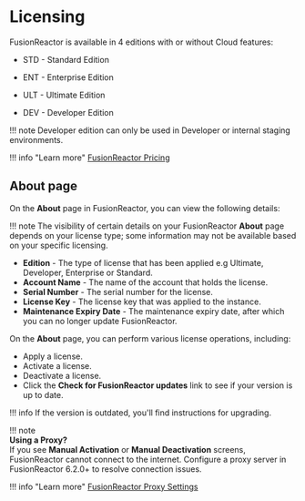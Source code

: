 # Licensing

FusionReactor is available in 4 editions with or without Cloud features:

* STD - Standard Edition

* ENT - Enterprise Edition

* ULT - Ultimate Edition

* DEV - Developer Edition

!!! note
    Developer edition can only be used in Developer or internal staging environments.

!!! info "Learn more" 
    [FusionReactor Pricing](https://www.fusion-reactor.com/on-prem-apm-pricing/) 

## About page

On the **About** page in FusionReactor, you can view the following details:  

!!! note 
    The visibility of certain details on your FusionReactor **About** page depends on your license type; some information may not be available based on your specific licensing.

 * **Edition** - The type of license that has been applied e.g Ultimate, Developer, Enterprise or Standard.
 * **Account Name** - The name of the account that holds the license.
 * **Serial Number** - The serial number for the license.
 * **License Key** - The license key that was applied to the instance.
 * **Maintenance Expiry Date** - The maintenance expiry date, after which you can no longer update FusionReactor.

On the **About** page, you can perform various license operations, including:

 * Apply a license.
 * Activate a license.
 * Deactivate a license.
 * Click the **Check for FusionReactor updates** link to see if your version is up to date. 
 
!!! info
    If the version is outdated, you'll find instructions for upgrading.

!!! note  
    **Using a Proxy?**  
    If you see **Manual Activation** or **Manual Deactivation** screens, FusionReactor cannot connect to the internet. Configure a proxy server in FusionReactor 6.2.0+ to resolve connection issues.



!!! info "Learn more"
    [FusionReactor Proxy Settings](#)
